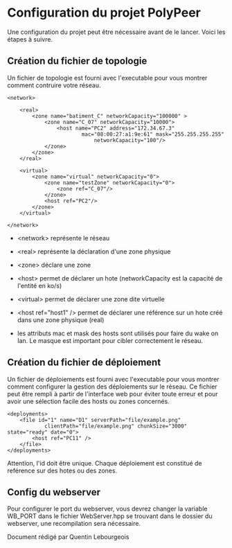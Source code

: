 Configuration du projet PolyPeer
===============================

Une configuration du projet peut être nécessaire avant de le lancer. Voici les étapes à suivre.

Création du fichier de topologie
-----------------------------------

Un fichier de topologie est fourni avec l'executable pour vous montrer comment contruire votre réseau.

    <network>

	    <real>
		    <zone name="batiment_C" networkCapacity="100000" >
			    <zone name="C_07" networkCapacity="10000">
				    <host name="PC2" address="172.34.67.3" 
				            mac="08:00:27:a1:9e:61" mask="255.255.255.255" 
				            	networkCapacity="100"/>
			    </zone>	
		    </zone>
	    </real>
	
	    <virtual>
		    <zone name="virtual" networkCapacity="0">
			    <zone name="testZone" networkCapacity="0">
				    <zone ref="C_07"/>
			    </zone>
			    <host ref="PC2"/>
		    </zone>
	    </virtual>

    </network>

* &lt;network&gt; représente le réseau
* &lt;real&gt; représente la déclaration d'une zone physique
* &lt;zone&gt; déclare une zone
* &lt;host&gt; permet de déclarer un hote (networkCapacity est la capacité de l'entité en ko/s)

* &lt;virtual&gt; permet de déclarer une zone dite virtuelle
* &lt;host ref="host1" /&gt; permet de déclarer une référence sur un hote créé dans une zone physique (real)

* les attributs mac et mask des hosts sont utilisés pour faire du wake on lan. Le masque est important pour 
cibler correctement le réseau.

Création du fichier de déploiement
-------------------------------------

Un fichier de déploiements est fourni avec l'executable pour vous montrer comment configurer la gestion
des déploiements sur le réseau.
Ce fichier peut être rempli à partir de l'interface web pour éviter toute erreur et pour avoir une sélection
facile des hosts ou zones concernés.

    <deployments>
	    <file id="1" name="D1" serverPath="file/example.png" 
	            clientPath="file/example.png" chunkSize="3000" state="ready" date="0">
            <host ref="PC11" />
        </file>
    </deployments>

Attention, l'id doit être unique. Chaque déploiement est constitué de reférence sur des hotes ou des zones.


Config du webserver
--------------------------

Pour configurer le port du webserver, vous devrez changer la variable WB_PORT dans le fichier WebServer.hpp se trouvant dans le dossier du
webserver, une recompilation sera nécessaire.

Document rédigé par Quentin Lebourgeois

